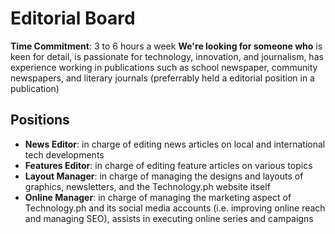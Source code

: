 # Editorial Board

**Time Commitment**: 3 to 6 hours a week
**We're looking for someone who** is keen for detail, is passionate for technology, innovation, and journalism, has experience working in publications such as school newspaper, community newspapers, and literary journals (preferrably held a editorial position in a publication)

## Positions
* **News Editor**: in charge of editing news articles on local and international tech developments
* **Features Editor**: in charge of editing feature articles on various topics 
* **Layout Manager**: in charge of managing the designs and layouts of graphics, newsletters, and the Technology.ph website itself
* **Online Manager**: in charge of managing the marketing aspect of Technology.ph and its social media accounts (i.e. improving online reach and managing SEO), assists in executing online series and campaigns

